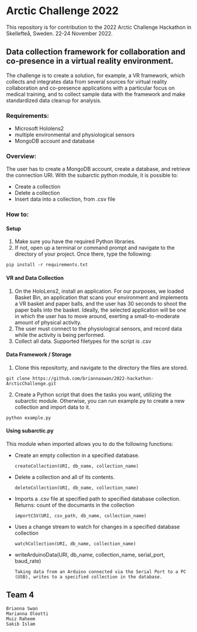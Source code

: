 # Arctic Challenge 2022

This repository is for contribution to the 2022 Arctic Challenge Hackathon in Skellefteå, Sweden. 22-24 November 2022.

## Data collection framework for collaboration and co-presence in a virtual reality environment.
The challenge is to create a solution, for example, a VR framework, which collects and integrates data from several sources for virtual reality collaboration and co-presence applications with a particular focus on medical
training, and to collect sample data with the framework and make standardized data cleanup for analysis.

### Requirements:
- Microsoft Hololens2
- multiple environmental and physiological sensors
- MongoDB account and database

### Overview:
The user has to create a MongoDB account, create a database, and retrieve the connection URI. With the subarctic python module, it is possible to:
- Create a collection
- Delete a collection
- Insert data into a collection, from .csv file

### How to:

#### Setup
1. Make sure you have the required Python libraries. 
2. If not,  open up a terminal or command prompt and navigate to the directory of your  project. Once there, type the following:
```
pip install -r requirements.txt
```

#### VR and Data Collection
1. On the HoloLens2, install an application. For our purposes, we loaded Basket Bin, an application that scans your environment and implements a VR basket and paper balls, and the user has 30 seconds to shoot the paper balls into the basket. Ideally, the selected application will be one in which the user has to move around, exerting a small-to-moderate amount of physical activity.
2. The user must connect to the physiological sensors, and record data while the activity is being performed.
3. Collect all data. Supported filetypes for the script is .csv

#### Data Framework / Storage
1. Clone this repositorty, and navigate to the directory the files are stored.
```
git clone https://github.com/briannaswan/2022-hackathon-ArcticChallenge.git
```
2. Create a Python script that does the tasks you want, utilizing the subarctic module. Otherwise, you can run example.py to create a new collection and import data to it.

```
python example.py
```

#### Using subarctic.py
This module when imported allows you to do the following functions: 

- Create an empty collection in a specified database.
  ```
  createCollection(URI, db_name, collection_name)
  ```
- Delete a collection and all of its contents.
  ```
  deleteCollection(URI, db_name, collection_name)
  ```
- Imports a .csv file at specified path to specified database collection. Returns: count of the documants in the collection
  ```
  importCSV(URI, csv_path, db_name, collection_name)
  ```
-  Uses a change stream to watch for changes in a specified database collection
    ```
    watchCollection(URI, db_name, collection_name)
    ```
-  writeArduinoData(URI, db_name, collection_name, serial_port, baud_rate)  
   ```
   Taking data from an Arduino connected via the Serial Port to a PC (USB), writes to a specified collection in the database.
   ```
## Team 4
```
Brianna Swan
Marianna Oleotti
Muiz Raheem
Sakib Islam
```
